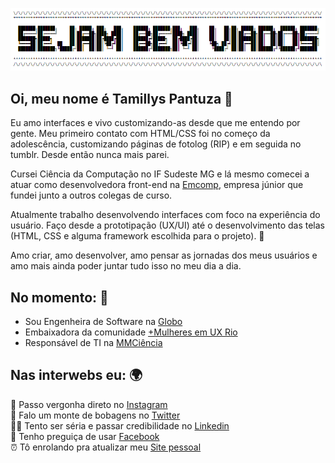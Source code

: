 <!--
### Hi there 👋

**Tamtuza/Tamtuza** is a ✨ _special_ ✨ repository because its `README.md` (this file) appears on your GitHub profile.

Here are some ideas to get you started:

- 🔭 I’m currently working on ...
- 🌱 I’m currently learning ...
- 👯 I’m looking to collaborate on ...
- 🤔 I’m looking for help with ...
- 💬 Ask me about ...
- 📫 How to reach me: ...
- 😄 Pronouns: ...
- ⚡ Fun fact: ...
-->

![Sejam bem viados](ascii.png)


## Oi, meu nome é Tamillys Pantuza 🙋

Eu amo interfaces e vivo customizando-as desde que me entendo por gente.
Meu primeiro contato com HTML/CSS foi no começo da adolescência, customizando páginas de fotolog (RIP) e em seguida no tumblr. Desde então nunca mais parei.

Cursei Ciência da Computação no IF Sudeste MG e lá mesmo comecei a atuar como desenvolvedora front-end na [Emcomp](https://emcomp.com.br/), empresa júnior que fundei junto a outros colegas de curso.

Atualmente trabalho desenvolvendo interfaces com foco na experiência do usuário. Faço desde a prototipação (UX/UI) até o desenvolvimento das telas (HTML, CSS e alguma framework escolhida para o projeto). 🦄

Amo criar, amo desenvolver, amo pensar as jornadas dos meus usuários e amo mais ainda poder juntar tudo isso no meu dia a dia.

## No momento: 🚩

- Sou Engenheira de Software na [Globo](https://www.globo.com)
- Embaixadora da comunidade [+Mulheres em UX Rio](http://www.maismulheresux.com)
- Responsável de TI na [MMCiência](http://www.mmciencia.com.br)

## Nas interwebs eu: 🌍
📸 Passo vergonha direto no [Instagram](https://instagram.com/tamtuza) <br/>
🧻 Falo um monte de bobagens no [Twitter](https://twitter.com/juangabrielr4) <br/>
🙆‍♂️ Tento ser séria e passar credibilidade no [Linkedin](https://www.linkedin.com/in/tamillys/) <br/>
👻 Tenho preguiça de usar [Facebook](http://www.facebook.com/tamtuza) <br/>
⏰ Tô enrolando pra atualizar meu [Site pessoal](https://tamillys.com)
